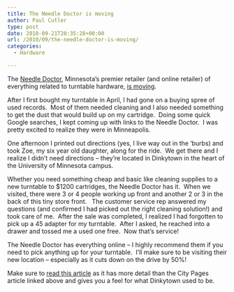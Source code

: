 ```yaml
---
title: The Needle Doctor is moving
author: Paul Cutler
type: post
date: 2010-09-21T20:35:28+00:00
url: /2010/09/the-needle-doctor-is-moving/
categories:
  - Hardware

---
```

The [Needle Doctor][1], Minnesota&#8217;s premier retailer (and online retailer) of everything related to turntable hardware, [is moving][2].

After I first bought my turntable in April, I had gone on a buying spree of used records.  Most of them needed cleaning and I also needed something to get the dust that would build up on my cartridge.  Doing some quick Google searches, I kept coming up with links to the Needle Doctor.  I was pretty excited to realize they were in Minneapolis.

One afternoon I printed out directions (yes, I live way out in the &#8216;burbs) and took Zoe, my six year old daughter, along for the ride.  We get there and I realize I didn&#8217;t need directions &#8211; they&#8217;re located in Dinkytown in the heart of the University of Minnesota campus.

Whether you need something cheap and basic like cleaning supplies to a new turntable to $1200 cartridges, the Needle Doctor has it.  When we visited, there were 3 or 4 people working up front and another 2 or 3 in the back of this tiny store front.   The customer service rep answered my questions (and confirmed I had picked out the right cleaning solution!) and took care of me.  After the sale was completed, I realized I had forgotten to pick up a 45 adapter for my turntable.  After I asked, he reached into a drawer and tossed me a used one free.  Now that&#8217;s service!

The Needle Doctor has everything online &#8211; I highly recommend them if you need to pick anything up for your turntable.  I&#8217;ll make sure to be visiting their new location &#8211; especially as it cuts down on the drive by 50%!

Make sure to [read this article][3] as it has more detail than the City Pages article linked above and gives you a feel for what Dinkytown used to be.

 [1]: http://www.needledoctor.com/
 [2]: http://blogs.citypages.com/gimmenoise/2010/09/needle_doctor_r.php
 [3]: http://www.mndaily.com/2010/09/21/needle-doctor-leaving-dinkytown